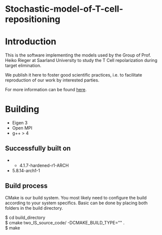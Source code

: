 # Stochastic-model-of-T-cell-repositioning

# Introduction

This is the software implementing the models used by the Group of Prof. Heiko Rieger at Saarland University to study the T Cell repolarization during target elimination.

We publish it here to foster good scientific practices, i.e. to facilitate reproduction of our work by interested parties.

For more information can be found [here](https://www.rieger.uni-saarland.de/homepage/research/biological_physics/research_publications/T_Cell_modelling.html
).


# Building

* Eigen 3
* Open MPI
* g++ > 4

## Successfully built on

* - 4.1.7-hardened-r1-ARCH
* 5.8.14-arch1-1

## Build process

CMake is our build system. You most likely need to configure the build according to your system specifics. Basic can be done by placing both folders in the build directory.

\$ cd build_directory <br />
\$ cmake two_IS_source_code/ -DCMAKE_BUILD_TYPE="" . <br />
\$ make <br />







